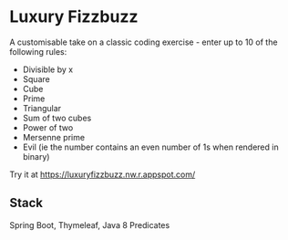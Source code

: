 # Luxury Fizzbuzz
A customisable take on a classic coding exercise - enter up to 10 of the following rules:

- Divisible by x
- Square
- Cube
- Prime
- Triangular
- Sum of two cubes
- Power of two
- Mersenne prime
- Evil (ie the number contains an even number of 1s when rendered in binary)

Try it at https://luxuryfizzbuzz.nw.r.appspot.com/

## Stack
Spring Boot, Thymeleaf, Java 8 Predicates
